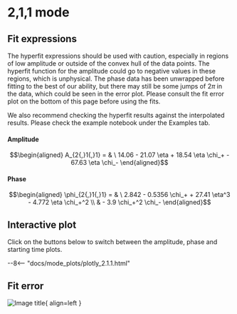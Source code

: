 
# 2,1,1 mode

## Fit expressions

The hyperfit expressions should be used with caution, especially in regions of low amplitude or outside of the convex hull of the data points.
The hyperfit function for the amplitude could go to negative values in these regions, which is unphysical.
The phase data has been unwrapped before fitting to the best of our ability, but there may still be some jumps of $2\pi$ in the data, which could be seen in the error plot.
Please consult the fit error plot on the bottom of this page before using the fits.

We also recommend checking the hyperfit results against the interpolated results. 
Please check the example notebook under the Examples tab.

#### Amplitude
$$\begin{aligned}
A_{2{,}1{,}1} = & \ 14.06 - 21.07 \eta + 18.54 \eta \chi_+ - 67.63 \eta \chi_-
\end{aligned}$$

#### Phase
$$\begin{aligned}
\phi_{2{,}1{,}1} = & \ 2.842 - 0.5356 \chi_+ + 27.41 \eta^3 - 4.772 \eta \chi_+^2 \\ 
 & - 3.9 \chi_+^2 \chi_-
\end{aligned}$$


## Interactive plot

Click on the buttons below to switch between the amplitude, phase and starting time plots.

--8<-- "docs/mode_plots/plotly_2.1.1.html"


## Fit error

![Image title](../mode_plots/fit_err_2.1.1.png){ align=left }
    